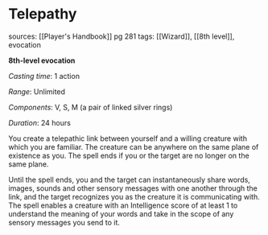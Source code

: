 # Telepathy
sources: [[Player's Handbook]] pg 281
tags: [[Wizard]], [[8th level]], evocation

**8th-level evocation**

*Casting time*: 1 action

*Range*: Unlimited

*Components*: V, S, M (a pair of linked silver rings)

*Duration*: 24 hours

You create a telepathic link between yourself and a willing creature with which you are familiar. The creature can be anywhere on the same plane of existence as you. The spell ends if you or the target are no longer on the same plane.

Until the spell ends, you and the target can instantaneously share words, images, sounds and other sensory messages with one another through the link, and the target recognizes you as the creature it is communicating with. The spell enables a creature with an Intelligence score of at least 1 to understand the meaning of your words and take in the scope of any sensory messages you send to it.
